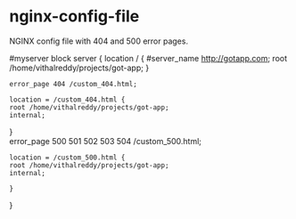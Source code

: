 # nginx-config-file
NGINX config file with 404 and 500 error pages.

#myserver block
server {
	location / {
	#server_name http://gotapp.com;
	root /home/vithalreddy/projects/got-app;
	}
	
	error_page 404 /custom_404.html;
 
	location = /custom_404.html {
 	root /home/vithalreddy/projects/got-app;
	internal;
}	
	error_page 500 501 502 503 504 /custom_500.html;

	location = /custom_500.html {
	root /home/vithalreddy/projects/got-app;
	internal;

	}
}
